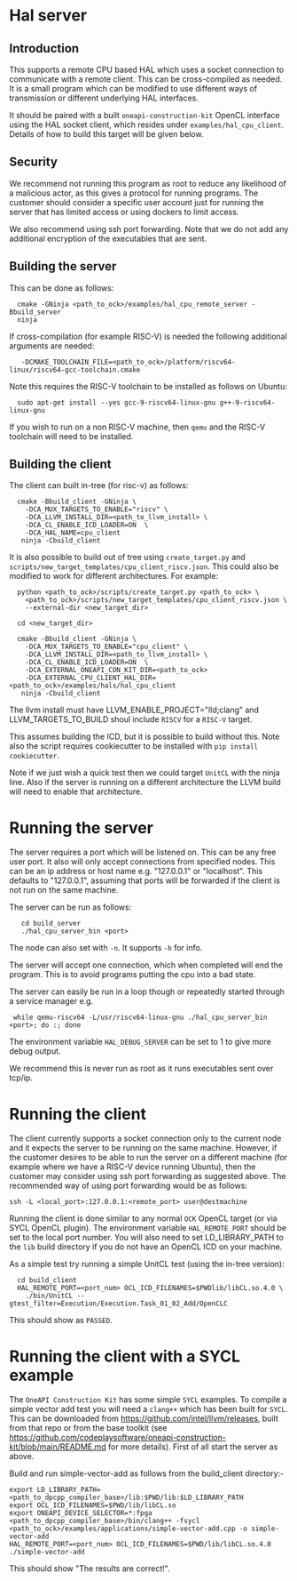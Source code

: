 # Hal server

## Introduction

This supports a remote CPU based HAL which uses a socket connection to
communicate with a remote client. This can be cross-compiled as needed. It is a
small program which can be modified to use different ways of
transmission or different underlying HAL interfaces.

It should be paired with a built `oneapi-construction-kit` OpenCL interface using
the HAL socket client, which resides under `examples/hal_cpu_client`. Details of
how to build this target will be given below.

## Security

We recommend not running this program as root to reduce any likelihood of a
malicious actor, as this gives a protocol for running programs. The customer
should consider a specific user account just for running the server that has
limited access or using dockers to limit access.

We also recommend using ssh port forwarding. Note that we do not add any
additional encryption of the executables that are sent.

## Building the server

This can be done as follows:

```
  cmake -GNinja <path_to_ock>/examples/hal_cpu_remote_server -Bbuild_server
  ninja
```

If cross-compilation (for example RISC-V) is needed the following additional arguments are needed:

```
   -DCMAKE_TOOLCHAIN_FILE=<path_to_ock>/platform/riscv64-linux/riscv64-gcc-toolchain.cmake
```

Note this requires the RISC-V toolchain to be installed as follows on Ubuntu:

```
  sudo apt-get install --yes gcc-9-riscv64-linux-gnu g++-9-riscv64-linux-gnu
```

If you wish to run on a non RISC-V machine, then `qemu` and the RISC-V toolchain will need to be installed.

## Building the client

The client can built in-tree (for risc-v) as follows:

```
  cmake -Bbuild_client -GNinja \
    -DCA_MUX_TARGETS_TO_ENABLE="riscv" \
    -DCA_LLVM_INSTALL_DIR=<path_to_llvm_install> \
    -DCA_CL_ENABLE_ICD_LOADER=ON  \
    -DCA_HAL_NAME=cpu_client
   ninja -Cbuild_client
```

It is also possible to build out of tree using `create_target.py` and
`scripts/new_target_templates/cpu_client_riscv.json`. This could also be modified to work
for different architectures. For example:

```
  python <path_to_ock>/scripts/create_target.py <path_to_ock> \
    <path_to_ock>/scripts/new_target_templates/cpu_client_riscv.json \
    --external-dir <new_target_dir>

  cd <new_target_dir>

  cmake -Bbuild_client -GNinja \
    -DCA_MUX_TARGETS_TO_ENABLE="cpu_client" \
    -DCA_LLVM_INSTALL_DIR=<path_to_llvm_install> \
    -DCA_CL_ENABLE_ICD_LOADER=ON  \
    -DCA_EXTERNAL_ONEAPI_CON_KIT_DIR=<path_to_ock> 
    -DCA_EXTERNAL_CPU_CLIENT_HAL_DIR=<path_to_ock>/examples/hals/hal_cpu_client
   ninja -Cbuild_client
```

The llvm install must have LLVM_ENABLE_PROJECT="lld;clang" and
LLVM_TARGETS_TO_BUILD shoul include `RISCV` for a `RISC-V` target.

This assumes building the ICD, but it is possible to build without this. Note
also the script requires cookiecutter to be installed with `pip install
cookiecutter`.

Note if we just wish a quick test then we could target `UnitCL` with the ninja
line. Also if the server is running on a different architecture the LLVM build
will need to enable that architecture.

# Running the server

The server requires a port which will be listened on. This can be any free user
port. It also will only accept connections from specified nodes. This can be an
ip address or host name e.g. "127.0.0.1" or "localhost". This defaults to
"127.0.0.1", assuming that ports will be forwarded if the client is not run on
the same machine.

The server can be run as follows:

```
   cd build_server
   ./hal_cpu_server_bin <port>
```
The node can also set with `-n`. It supports `-h` for info.

The server will accept one connection, which when completed will end the
program. This is to avoid programs putting the cpu into a bad state.

The server can easily be run in a loop though or repeatedly started through a service manager e.g.

```
 while qemu-riscv64 -L/usr/riscv64-linux-gnu ./hal_cpu_server_bin <port>; do :; done
```

The environment variable `HAL_DEBUG_SERVER` can be set to 1 to give more debug output.

We recommend this is never run as root as it runs executables sent over tcp/ip.

# Running the client

The client currently supports a socket connection only to the current node and
it expects the server to be running on the same machine. However, if the
customer desires to be able to run the server on a different machine (for
example where we have a RISC-V device running Ubuntu), then the customer may
consider using ssh port forwarding as suggested above. The recommended way of
using port forwarding would be as follows:

```
ssh -L <local_port>:127.0.0.1:<remote_port> user@destmachine
```

Running the client is done similar to any normal `OCK` OpenCL target (or via
SYCL OpenCL plugin). The environment variable `HAL_REMOTE_PORT` should be set to
the local port number. You will also need to set LD_LIBRARY_PATH to
the `lib` build directory if you do not have an OpenCL ICD on your machine.

As a simple test try running a simple UnitCL test (using the in-tree version):

```
  cd build_client
  HAL_REMOTE_PORT=<port_num> OCL_ICD_FILENAMES=$PWDlib/libCL.so.4.0 \
    ./bin/UnitCL --gtest_filter=Execution/Execution.Task_01_02_Add/OpenCLC
```
This should show as `PASSED`.

# Running the client with a SYCL example

The `OneAPI Construction Kit` has some simple `SYCL` examples. To compile a
simple vector add test you will need a `clang++` which has been built for
`SYCL`. This can be downloaded from https://github.com/intel/llvm/releases,
built from that repo or from the base toolkit (see
https://github.com/codeplaysoftware/oneapi-construction-kit/blob/main/README.md
for more details). First of all start the server as above.

Build and run simple-vector-add as follows from the build_client directory:-

```
export LD_LIBRARY_PATH=<path_to_dpcpp_compiler_base>/lib:$PWD/lib:$LD_LIBRARY_PATH
export OCL_ICD_FILENAMES=$PWD/lib/libCL.so
export ONEAPI_DEVICE_SELECTOR=*:fpga
<path_to_dpcpp_compiler_base>/bin/clang++ -fsycl <path_to_ock>/examples/applications/simple-vector-add.cpp -o simple-vector-add
HAL_REMOTE_PORT=<port_num> OCL_ICD_FILENAMES=$PWD/lib/libCL.so.4.0 ./simple-vector-add
```

This should show "The results are correct!".

